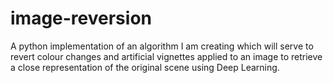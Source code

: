 # image-reversion
A python implementation of an algorithm I am creating which will serve to revert colour changes and artificial vignettes applied to an image to retrieve a close representation of the original scene using Deep Learning.
